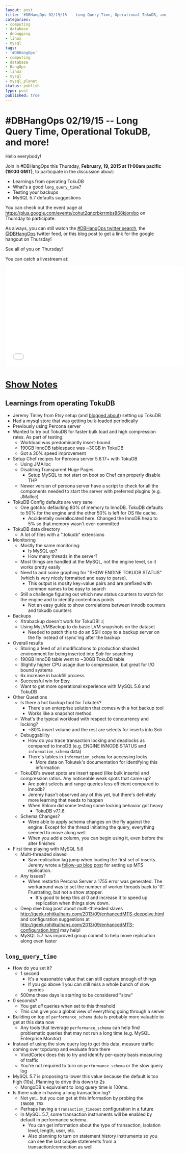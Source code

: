 ```yaml
---
layout: post
title: '#DBHangOps 02/19/15 -- Long Query Time, Operational TokuDB, and more!'
categories:
- computing
- database
- debugging
- linux
- mysql
tags:
- '#DBHangOps'
- computing
- database
- HangOps
- linux
- mysql
- mysql_planet
status: publish
type: post
published: true
---
```

\#DBHangOps 02/19/15 -- Long Query Time, Operational TokuDB, and more!
=========================================================

Hello everybody!

Join in \#DBHangOps this Thursday, **February, 19, 2015 at 11:00am pacific (19:00 GMT)**, to participate in the discussion about:

* Learnings from operating TokuDB
* What's a good `long_query_time`?
* Testing your backups
* MySQL 5.7 defaults suggestions

You can check out the event page at https://plus.google.com/events/cohut2qncrbkrrmbs868kjorvbo on Thursday to participate.

As always, you can still watch the [\#DBHangOps twitter search](https://twitter.com/search/realtime?q=%23DBHangOps), the [@DBHangOps](https://twitter.com/dbhangops) twitter feed, or this blog post to get a link for the google hangout on Thursday!

See all of you on Thursday!

You can catch a livestream at:

<iframe width="560" height="315" src="//www.youtube.com/embed/JxrjYwtU62I" frameborder="0" allowfullscreen></iframe>


<a href="#show-notes" id="show-notes">Show Notes</a>
==========

## Learnings from operating TokuDB
* Jeremy Tinley from Etsy setup (and [blogged about](https://jeremytinley.wordpress.com/2015/02/09/operationalizing-tokudb/)) setting up TokuDB
* Had a mysql store that was getting bulk-loaded periodically
* Previously using Percona server
* Wanted to try out TokuDB for faster bulk load and high compression rates.  As part of testing:
  * Workload was predominantly insert-bound
  * 190GB InnoDB tablespace was ~30GB in TokuDB
  * Got a 30% speed improvement
* Setup Chef recipes for Percona server 5.6.17+ with TokuDB
  * Using JMAlloc
  * Disabling Transparent Huge Pages.
    * Setup MySQL to not start on boot so Chef can properly disable THP
  * Newer version of percona server have a script to check for all the components needed to start the server with preferred plugins (e.g. JMalloc)
* TokuDB Config defaults are very sane
  * One gotcha: defaulting 80% of memory to InnoDB.  TokuDB defaults to 50% for the engine and the other 50% is left for OS file cache.
    * Accidentally overallocated here.  Changed the InnoDB heap to 5% so that memory wasn't over-committed
* TokuDB data directory
  * A lot of files with a ".tokudb" extensions
* Monitoring
  * Mostly the same monitoring:
    * Is MySQL up?
    * How many threads in the server?
  * Most things are handled at the MySQL, not the engine level, so it works pretty easily
  * Need to add some graphing for "SHOW ENGINE TOKUDB STATUS" (which is very nicely formatted and easy to parse).
    * This output is moslty key=value pairs and are prefixed with common names to be easy to search
  * Still a challenge figuring out which new status counters to watch for the engine and to identify contentious points
    * Not an easy guide to show correlations between innodb counters and tokudb counters
* Backups
  * Xtrabackup doesn't work for TokuDB! :(
  * Using MyLVMBackup to do basic LVM snapshots on the dataset
    * Needed to patch this to do an SSH copy to a backup server on the fly instead of rsync'ing after the backup
* Overall results
  * Storing a feed of all modifications to production sharded environment for being inserted into Solr for searching
  * 190GB InnoDB table went to ~30GB TokuDB table
  * Slightly higher CPU usage due to compression, but great for I/O bound systems
  * 6x increase in backfill process
  * Successful win for Etsy.
  * Want to get more operational experience with MySQL 5.6 and TokuDB
* Other Questions
  * Is there a hot backup tool for Tokutek?
    * There's an enterprise solution that comes with a hot backup tool
    * Works like a snapshot method
  * What's the typical workload with respect to concurrency and locking?
    * ~80% insert volume and the rest are selects for inserts into Solr
  * Debuggability
    * How do you trace transaction locking and deadlocks as compared to InnoDB (e.g. ENGINE INNODB STATUS and `information_schema` data)
    * There's tables in `information_schema` for accessing locks
      * More data on Tokutek's documentation for identifying this information
  * TokuDB's sweet spots are insert speed (like bulk inserts) and compression ratios. Any noticeable weak spots that came up?
    * Are point selects and range queries less efficient compared to innodb?
    * Jeremy hasn't observed any of this yet, but there's definitely more learning that needs to happen
    * When Shlomi did some testing some locking behavior got heavy
      * TokuDB v7.1.6
  * Schema Changes?
    * Were able to apply schema changes on the fly against the engine. Except for the thread initiating the query, everything seemed to move along well.
    * When you add a column, you can begin using it, even before the alter finishes
* First time playing with MySQL 5.6
  * Multi-threaded slaves!
    * Saw replication lag jump when loading the first set of inserts.  Jeremy wrote a [follow-up blog post](https://jeremytinley.wordpress.com/2015/02/08/multithreaded-replication-to-the-rescue/) for setting up MTS replication.
  * Any issues?
    * When restartin Percona Server a 1755 error was generated. The workaround was to set the number of worker threads back to '0'. Frustrating, but not a show stopper.
      * It's good to keep this at 0 and increase it to speed up replication when things slow down.
  * Deep dive blog post about multi-threaded slaves http://geek.rohitkalhans.com/2013/09/enhancedMTS-deepdive.html and configuration suggestions at http://geek.rohitkalhans.com/2013/09/enhancedMTS-configuration.html may help!
  * MySQL 5.7 has improved group commit to help move replication along even faster

## `long_query_time`
* How do you set it?
  * 1 second
    * It's a reasonable value that can still capture enough of things
    * If you go above 1 you can still miss a whole bunch of slow queries
  * 500ms these days is starting to be considered "slow"
* 0 seconds?
  * You get *all* queries when set to this threshold
  * This can give you a global view of everything going through a server
* Building on top of `performance_schema` data is probably more valuable to get at this data now
  * Any tools that leverage `performance_schema` can help find problematic queries that may not run a long time (e.g. MySQL Enterprise Monitor)
* Instead of using the slow query log to get this data, measure traffic coming over tcpdump and evaluate from there
  * VividCortex does this to try and identify per-query basis measuring of traffic
  * You're not required to turn on `performance_schema` or the slow query log
* MySQL 5.7 is proposing to lower this value because the default is too high (10s). Planning to drive this down to 2s
  * MongoDB's equivalent to long query time is 100ms.
* Is there value in having a long transaction log?
  * Not yet...but you can get at this information by probing the `INNODB_TRX `
  * Perhaps having a `transaction_timeout` configuration in a future
  * In MySQL 5.7, some transaction instruments will be enabled by default in performance schema.
    * You can get information about the type of transaction, isolation level, length, user, etc.
    * Also planning to turn on statement history instruments so you can see the last couple statements from a transaction/connection as well
